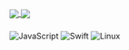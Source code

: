 
<a href="https://github.com/anuraghazra/github-readme-stats">
  <img align="center" src="https://github-readme-stats.vercel.app/api?username=Jamie-233&count_private=true&show_icons=true&theme=light" />
</a>
<a href="https://github.com/anuraghazra/convoychat">
  <img align="center" src="https://github-readme-stats.vercel.app/api/top-langs/?username=Jamie-233&langs_count=8&theme=light&count_private=true&layout=compact&hide=javascript,html,css,CoffeeScript&card_width=280" />
</a>

###

![JavaScript](https://img.shields.io/badge/-JavaScript-192133?logo=JavaScript)
![Swift](https://img.shields.io/badge/-Swift-192133?logo=swift)
![Linux](https://img.shields.io/badge/-Linux-192133?logo=Linux)
